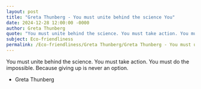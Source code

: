 ```yaml
---
layout: post
title: "Greta Thunberg - You must unite behind the science You"
date: 2024-12-28 12:00:00 -0000
author: Greta Thunberg
quote: "You must unite behind the science. You must take action. You must do the impossible. Because giving up is never an option."
subject: Eco-friendliness
permalink: /Eco-friendliness/Greta Thunberg/Greta Thunberg - You must unite behind the science You
---
```


You must unite behind the science. You must take action. You must do the impossible. Because giving up is never an option.

- Greta Thunberg
